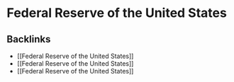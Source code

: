 # Federal Reserve of the United States



<a id="orgee8ac92"></a>

## Backlinks

-   [[Federal Reserve of the United States]]
-   [[Federal Reserve of the United States]]
-   [[Federal Reserve of the United States]]
